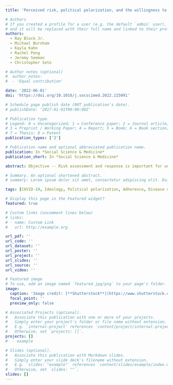 ```yaml
---
title: 'Perceived risk, political polarization, and the willingness to follow COVID-19 mitigation guidelines'

# Authors
# If you created a profile for a user (e.g. the default `admin` user), write the username (folder name) here
# and it will be replaced with their full name and linked to their profile.
authors:
  - Ray Block Jr.
  - Michael Burnham
  - Kayla Kahn
  - Rachel Peng
  - Jeremy Seeman
  - Christopher Seto

# Author notes (optional)
#  author_notes:
#  - 'Equal contribution'

date: '2022-06-01'
doi: 'https://doi.org/10.1016/j.socscimed.2022.115091'

# Schedule page publish date (NOT publication's date).
# publishDate: '2017-01-01T00:00:00Z'

# Publication type.
# Legend: 0 = Uncategorized; 1 = Conference paper; 2 = Journal article;
# 3 = Preprint / Working Paper; 4 = Report; 5 = Book; 6 = Book section;
# 7 = Thesis; 8 = Patent
publication_types: ['2']

# Publication name and optional abbreviated publication name.
publication: In *Social Science & Medicine*
publication_short: In *Social Science & Medicine*

abstract: Objective -- Risk assessment and response is important for understanding human behavior. The divisive context surrounding the coronavirus pandemic inspires our exploration of risk perceptions and the polarization of mitigation practices (i.e., the degree to which the behaviors of people on the political “Left” diverge from those on the “Right”). Specifically, we investigate the extent to which the political polarization of willingness to comply with mitigation behaviors changes with risk perceptions. Method -- Analyses use data from two sources- an original dataset of Twitter posts and a nationally-representative survey. In the Twitter data, negative binomial regression models are used to predict mitigation intent measured using tweet counts. In the survey data, logit models predict self-reported mitigation behavior (vaccination, masking, and social distancing). Results -- Findings converged across both datasets, supporting the idea that the links between political orientation and willingness to follow mitigation guidelines depend on perceived risk. People on the Left are more inclined than their Right-oriented colleagues to follow guidelines, but this polarization tends to decrease as the perceived risk of COVID-19 intensifies. Additionally, we find evidence that exposure to COVID-19 infections sends ambiguous signals about the risk of the virus while COVID-19 related deaths have a more consistent impact on mitigation behaviors. Conclusions -- Pandemic-related risks can create opportunities for perceived “common ground,” between the political “Right” and “Left.” Risk perceptions and politics interact in their links to intended COVID-19 mitigation behavior (as measured both on Twitter and in a national survey). Our results invite a more complex interpretation of political polarization than those stemming from simplistic analyses of partisanship and ideology.

# Summary. An optional shortened abstract.
# summary: Lorem ipsum dolor sit amet, consectetur adipiscing elit. Duis posuere tellus ac convallis placerat. Proin tincidunt magna sed ex sollicitudin condimentum.

tags: [COVID-19, Ideology, Political polarization, Adherence, Disease mitigation behavior, Risk perception, Social media, Public opinion]

# Display this page in the Featured widget?
featured: true

# Custom links (uncomment lines below)
# links:
# - name: Custom Link
#   url: http://example.org

url_pdf: ''
url_code: ''
url_dataset: ''
url_poster: ''
url_project: ''
url_slides: ''
url_source: ''
url_video: ''

# Featured image
# To use, add an image named `featured.jpg/png` to your page's folder.
image:
  caption: 'Image credit: [**Shutterstock**](https://www.shutterstock.com/)'
  focal_point: ''
  preview_only: false

# Associated Projects (optional).
#   Associate this publication with one or more of your projects.
#   Simply enter your project's folder or file name without extension.
#   E.g. `internal-project` references `content/project/internal-project/index.md`.
#   Otherwise, set `projects: []`.
projects: []
#  - example

# Slides (optional).
#   Associate this publication with Markdown slides.
#   Simply enter your slide deck's filename without extension.
#   E.g. `slides: "example"` references `content/slides/example/index.md`.
#   Otherwise, set `slides: ""`.
slides: []
---
```

